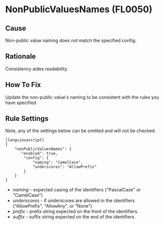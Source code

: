 # NonPublicValuesNames (FL0050)

## Cause

Non-public value naming does not match the specified config.

## Rationale

Consistency aides readability.

## How To Fix

Update the non-public value's naming to be consistent with the rules you have specified

## Rule Settings

Note, any of the settings below can be omitted and will not be checked.

	[lang=javascript]
    {
        "nonPublicValuesNames": { 
           "enabled": true,
            "config": {
                "naming": "CamelCase", 
                "underscores": "AllowPrefix"
            }
        }
    }

* *naming* - expected casing of the identifiers ("PascalCase" or "CamelCase")
* *underscores* - if underscores are allowed in the identifiers ("AllowPrefix", "AllowAny", or "None")
* *prefix* - prefix string expected on the front of the identifiers.
* *suffix* - suffix string expected on the end of the identifiers.
